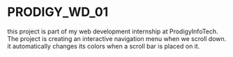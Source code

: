 # PRODIGY_WD_01
this project is part of my web development internship at ProdigyInfoTech. 
The project is creating an interactive navigation menu when we scroll down. it automatically changes its colors when a scroll bar is placed on it.
